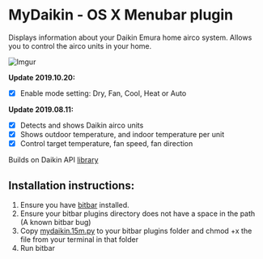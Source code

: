 
# MyDaikin - OS X Menubar plugin

Displays information about your Daikin Emura home airco system. Allows you to control the airco units in your home.

![Imgur](https://i.imgur.com/VTb32Si.png)


**Update 2019.10.20:**
- [X] Enable mode setting: Dry, Fan, Cool, Heat or Auto

**Update 2019.08.11:**
- [X] Detects and shows Daikin airco units 
- [X] Shows outdoor temperature, and indoor temperature per unit
- [X] Control target temperature, fan speed, fan direction

Builds on Daikin API [library](https://github.com/ael-code/daikin-control)

## Installation instructions: 

1. Ensure you have [bitbar](https://github.com/matryer/bitbar/releases/latest) installed.
2. Ensure your bitbar plugins directory does not have a space in the path (A known bitbar bug)
3. Copy [mydaikin.15m.py](mydaikin.15m.py) to your bitbar plugins folder and chmod +x the file from your terminal in that folder
4. Run bitbar
